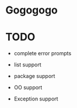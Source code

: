 # Gogogogo

# TODO

+ complete error prompts

+ list support
+ package support
+ OO support
+ Exception support
